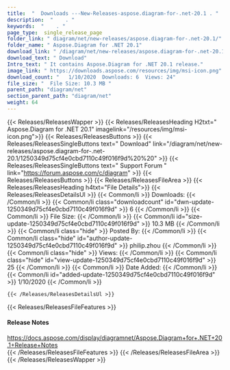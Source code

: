 ```yaml
---
title:  "  Downloads ---New-Releases-aspose.diagram-for-.net-20.1 . " 
description:  "    . " 
keywords:  "    . " 
page_type:  single_release_page
folder_link: " diagram/net/new-releases/aspose.diagram-for-.net-20.1/"
folder_name: " Aspose.Diagram for .NET 20.1"
download_link: " /diagram/net/new-releases/aspose.diagram-for-.net-20.1/1250349d75cf4e0cbd7110c49f016f9d"
download_text: " Download"
Intro_text: " It contains Aspose.Diagram for .NET 20.1 release."
image_link: " https://downloads.aspose.com/resources/img/msi-icon.png"
download_count: "   1/10/2020  Downloads: 6  Views: 24"
file_size: "  File Size: 10.3 MB "
parent_path: "diagram/net"
section_parent_path: "diagram/net"
weight: 64 
---
```


{{< Releases/ReleasesWapper >}}
  {{< Releases/ReleasesHeading H2txt=" Aspose.Diagram for .NET 20.1" imagelink="/resources/img/msi-icon.png">}}
  {{< Releases/ReleasesButtons >}}
    {{< Releases/ReleasesSingleButtons text=" Download" link="/diagram/net/new-releases/aspose.diagram-for-.net-20.1/1250349d75cf4e0cbd7110c49f016f9d%20%20" >}}
    {{< Releases/ReleasesSingleButtons text=" Support Forum " link="https://forum.aspose.com/c/diagram" >}}
  {{< Releases/ReleasesButtons >}}
  {{< Releases/ReleasesFileArea >}}
    {{< Releases/ReleasesHeading h4txt="File Details">}}
    {{< Releases/ReleasesDetailsUl >}}
            {{< Common/li  >}} Downloads: {{< /Common/li >}} 
      {{< Common/li class="downloadcount" id="dwn-update-1250349d75cf4e0cbd7110c49f016f9d" >}} 6 {{< /Common/li >}} 
      {{< Common/li  >}} File Size: {{< /Common/li >}} 
      {{< Common/li id="size-update-1250349d75cf4e0cbd7110c49f016f9d" >}} 10.3 MB {{< /Common/li >}} 
      {{< Common/li  class="hide" >}} Posted By: {{< /Common/li >}} 
      {{< Common/li class="hide" id="author-update-1250349d75cf4e0cbd7110c49f016f9d" >}} philip.zhou {{< /Common/li >}} 
      {{< Common/li class="hide"  >}} Views: {{< /Common/li >}} 
      {{< Common/li class="hide" id="view-update-1250349d75cf4e0cbd7110c49f016f9d" >}} 25 {{< /Common/li >}} 
      {{< Common/li  >}} Date Added: {{< /Common/li >}} 
      {{< Common/li id="added-update-1250349d75cf4e0cbd7110c49f016f9d" >}} 1/10/2020 {{< /Common/li >}} 

    {{< /Releases/ReleasesDetailsUl >}}

  {{< Releases/ReleasesFileFeatures >}}
      <h4>Release Notes</h4><div><a href="https://docs.aspose.com/display/diagramnet/Aspose.Diagram+for+.NET+20.1+Release+Notes">https://docs.aspose.com/display/diagramnet/Aspose.Diagram+for+.NET+20.1+Release+Notes</a></div>
  {{< /Releases/ReleasesFileFeatures >}}
 {{< /Releases/ReleasesFileArea >}}
{{< /Releases/ReleasesWapper >}}


